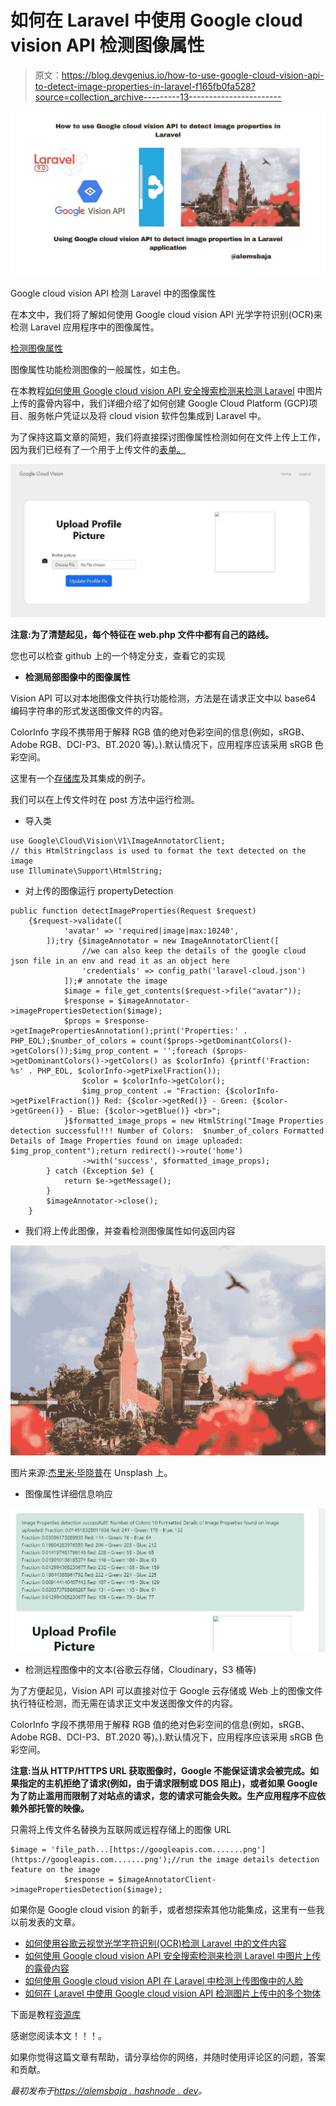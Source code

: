 # 如何在 Laravel 中使用 Google cloud vision API 检测图像属性

> 原文：<https://blog.devgenius.io/how-to-use-google-cloud-vision-api-to-detect-image-properties-in-laravel-f165fb0fa528?source=collection_archive---------13----------------------->

![](img/834205e41d3e12cb42c77b7d004747de.png)

Google cloud vision API 检测 Laravel 中的图像属性

在本文中，我们将了解如何使用 Google cloud vision API 光学字符识别(OCR)来检测 Laravel 应用程序中的图像属性。

[检测图像属性](https://cloud.google.com/vision/docs/detecting-properties)

图像属性功能检测图像的一般属性，如主色。

在本教程[如何使用 Google cloud vision API 安全搜索检测来检测 Laravel](https://alemsbaja.hashnode.dev/how-to-use-google-cloud-vision-api-safe-search-detection-to-detect-explicit-content-on-image-uploads-in-laravel) 中图片上传的露骨内容中，我们详细介绍了如何创建 Google Cloud Platform (GCP)项目、服务帐户凭证以及将 cloud vision 软件包集成到 Laravel 中。

为了保持这篇文章的简短，我们将直接探讨图像属性检测如何在文件上传上工作，因为我们已经有了一个用于上传文件的[表单。](https://github.com/RaphAlemoh/google_cloud_vision_features/blob/main/resources/views/uploads/create.blade.php)

![](img/e37781c8bace0406729a9f163afb00b7.png)

**注意:为了清楚起见，每个特征在 web.php 文件中都有自己的路线。**

您也可以检查 github 上的一个特定分支，查看它的实现

*   **检测局部图像中的图像属性**

Vision API 可以对本地图像文件执行功能检测，方法是在请求正文中以 base64 编码字符串的形式发送图像文件的内容。

ColorInfo 字段不携带用于解释 RGB 值的绝对色彩空间的信息(例如，sRGB、Adobe RGB、DCI-P3、BT.2020 等)。).默认情况下，应用程序应该采用 sRGB 色彩空间。

这里有一个[存储库](https://github.com/GoogleCloudPlatform/php-docs-samples/blob/master/vision/src/detect_image_property.php)及其集成的例子。

我们可以在上传文件时在 post 方法中运行检测。

*   导入类

```
use Google\Cloud\Vision\V1\ImageAnnotatorClient;
// this HtmlStringclass is used to format the text detected on the image
use Illuminate\Support\HtmlString;
```

*   对上传的图像运行 propertyDetection

```
public function detectImageProperties(Request $request)
    {$request->validate([
            'avatar' => 'required|image|max:10240',
        ]);try {$imageAnnotator = new ImageAnnotatorClient([
                //we can also keep the details of the google cloud json file in an env and read it as an object here
                'credentials' => config_path('laravel-cloud.json')
            ]);# annotate the image
            $image = file_get_contents($request->file("avatar"));
            $response = $imageAnnotator->imagePropertiesDetection($image);
            $props = $response->getImagePropertiesAnnotation();print('Properties:' . PHP_EOL);$number_of_colors = count($props->getDominantColors()->getColors());$img_prop_content = '';foreach ($props->getDominantColors()->getColors() as $colorInfo) {printf('Fraction: %s' . PHP_EOL, $colorInfo->getPixelFraction());
                $color = $colorInfo->getColor();
                $img_prop_content .= "Fraction: {$colorInfo->getPixelFraction()} Red: {$color->getRed()} - Green: {$color->getGreen()} - Blue: {$color->getBlue()} <br>";
            }$formatted_image_props = new HtmlString("Image Properties detection successful!!! Number of Colors:  $number_of_colors Formatted Details of Image Properties found on image uploaded: $img_prop_content");return redirect()->route('home')
                ->with('success', $formatted_image_props);
        } catch (Exception $e) {
            return $e->getMessage();
        }
        $imageAnnotator->close();
    }
```

*   我们将上传此图像，并查看检测图像属性如何返回内容

![](img/c5c95d73400809b782d56a35d3d14eda.png)

图片来源:[杰里米·毕晓普](https://unsplash.com/photos/QUwLZNchflk)在 Unsplash 上。

*   图像属性详细信息响应

![](img/27624966db1a25ab120385ba59b90b24.png)

*   检测远程图像中的文本(谷歌云存储，Cloudinary，S3 桶等)

为了方便起见，Vision API 可以直接对位于 Google 云存储或 Web 上的图像文件执行特征检测，而无需在请求正文中发送图像文件的内容。

ColorInfo 字段不携带用于解释 RGB 值的绝对色彩空间的信息(例如，sRGB、Adobe RGB、DCI-P3、BT.2020 等)。).默认情况下，应用程序应该采用 sRGB 色彩空间。

**注意:当从 HTTP/HTTPS URL 获取图像时，Google 不能保证请求会被完成。如果指定的主机拒绝了请求(例如，由于请求限制或 DOS 阻止)，或者如果 Google 为了防止滥用而限制了对站点的请求，您的请求可能会失败。生产应用程序不应依赖外部托管的映像。**

只需将上传文件名替换为互联网或远程存储上的图像 URL

```
$image = 'file_path...[https://googleapis.com.......png'](https://googleapis.com.......png');//run the image details detection feature on the image
            $response = $imageAnnotatorClient->imagePropertiesDetection($image);
```

如果你是 Google cloud vision 的新手，或者想探索其他功能集成，这里有一些我以前发表的文章。

*   [如何使用谷歌云视觉光学字符识别(OCR)检测 Laravel 中的文件内容](https://alemsbaja.hashnode.dev/how-to-use-google-cloud-vision-optical-character-recognitionocr-to-detect-file-content-in-laravel)
*   [如何使用 Google cloud vision API 安全搜索检测来检测 Laravel 中图片上传的露骨内容](https://alemsbaja.hashnode.dev/how-to-use-google-cloud-vision-api-safe-search-detection-to-detect-explicit-content-on-image-uploads-in-laravel)
*   [如何使用 Google cloud vision API 在 Laravel 中检测上传图像中的人脸](https://alemsbaja.hashnode.dev/how-to-use-google-cloud-vision-api-to-detect-the-faces-on-image-uploads-in-laravel)
*   [如何在 Laravel 中使用 Google cloud vision API 检测图片上传中的多个物体](https://alemsbaja.hashnode.dev/how-to-use-google-cloud-vision-api-to-detect-multiple-objects-in-image-upload-in-laravel)

下面是教程[资源库](https://github.com/RaphAlemoh/google_cloud_vision_features)

感谢您阅读本文！！！。

如果你觉得这篇文章有帮助，请分享给你的网络，并随时使用评论区的问题，答案和贡献。

*最初发布于*[*https://alemsbaja . hashnode . dev*](https://alemsbaja.hashnode.dev/how-to-use-google-cloud-vision-api-to-detect-image-properties-in-laravel)*。*